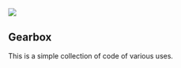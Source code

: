 ![](https://www.axon-heavyindustries.org/Backend/Assets/Icons/Bullets/Bullet_Gear_20.jpg) <h2>Gearbox</h2>
---
This is a simple collection of code of various uses.

